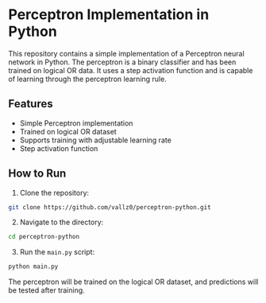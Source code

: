 # Perceptron Implementation in Python

This repository contains a simple implementation of a Perceptron neural network in Python. The perceptron is a binary classifier and has been trained on logical OR data. It uses a step activation function and is capable of learning through the perceptron learning rule.

## Features

- Simple Perceptron implementation
- Trained on logical OR dataset
- Supports training with adjustable learning rate
- Step activation function

## How to Run

1. Clone the repository:
```bash
git clone https://github.com/vallz0/perceptron-python.git
```

2. Navigate to the directory:
```bash
cd perceptron-python
```

3. Run the `main.py` script:
```bash
python main.py
```
The perceptron will be trained on the logical OR dataset, and predictions will be tested after training.
